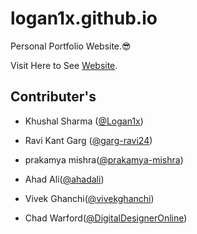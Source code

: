 # logan1x.github.io
Personal Portfolio Website.😎

Visit Here to See [Website](https://logan1x.github.io).

## Contributer's

- Khushal Sharma ([@Logan1x](https://github.com/Logan1x))

- Ravi Kant Garg ([@garg-ravi24](https://github.com/garg-ravi24))

- prakamya mishra([@prakamya-mishra](https://github.com/prakamya-mishra))

- Ahad Ali([@ahadali](https://github.com/ahadali))

- Vivek Ghanchi([@vivekghanchi](https://github.com/vivekghanchi))

- Chad Warford([@DigitalDesignerOnline](https://github.com/DigitalDesignerOnline))


